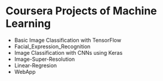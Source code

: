 # Coursera Projects of Machine Learning

- Basic Image Classification with TensorFlow
- Facial_Expression_Recognition
- Image Classification with CNNs using Keras
- Image-Super-Resolution
- Linear-Regresion
- WebApp
